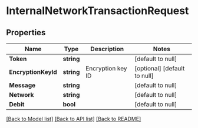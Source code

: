 # InternalNetworkTransactionRequest

## Properties
Name | Type | Description | Notes
------------ | ------------- | ------------- | -------------
**Token** | **string** |  | [default to null]
**EncryptionKeyId** | **string** | Encryption key ID | [optional] [default to null]
**Message** | **string** |  | [default to null]
**Network** | **string** |  | [default to null]
**Debit** | **bool** |  | [default to null]

[[Back to Model list]](../README.md#documentation-for-models) [[Back to API list]](../README.md#documentation-for-api-endpoints) [[Back to README]](../README.md)


